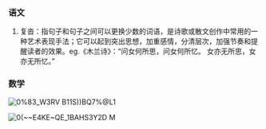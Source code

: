 ### 语文

1. 复沓：指句子和句子之间可以更换少数的词语，是诗歌或散文创作中常用的一种艺术表现手法；它可以起到突出思想，加重感情，分清层次，加强节奏和提醒读者的效果。eg.《木兰诗》：“问女何所思，问女何所忆。 女亦无所思，女亦无所忆。” 

### 数学

![0%83_W3RV B11S))BQ7%@L1](https://user-images.githubusercontent.com/48854115/203212357-c745764e-3fc4-4b32-9f49-24267885bc42.png)

![0(~~E4KE~QE_1BAHS3Y2D M](https://user-images.githubusercontent.com/48854115/203212394-aa1bb687-bbb7-4672-96e0-1cd84ea7705e.png)

